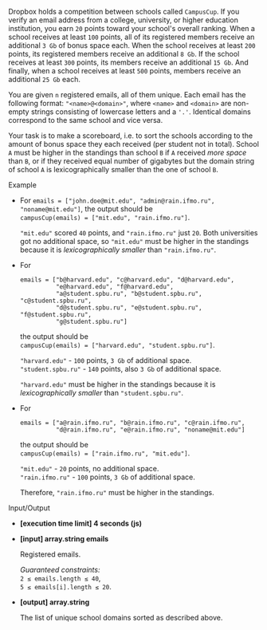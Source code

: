 
Dropbox holds a competition between schools called  `CampusCup`. If you verify an email address from a college, university, or higher education institution, you earn  `20`  points toward your school's overall ranking. When a school receives at least  `100`  points, all of its registered members receive an additional  `3 Gb`  of bonus space each. When the school receives at least  `200`  points, its registered members receive an additional  `8 Gb`. If the school receives at least  `300`  points, its members receive an additional  `15 Gb`. And finally, when a school receives at least  `500`  points, members receive an additional  `25 Gb`  each.

You are given  `n`  registered emails, all of them unique. Each email has the following format:  `"<name>@<domain>"`, where  `<name>`  and  `<domain>`  are non-empty strings consisting of lowercase letters and a  `'.'`. Identical domains correspond to the same school and vice versa.

Your task is to make a scoreboard, i.e. to sort the schools according to the amount of bonus space they each received (per student not in total). School  `A`  must be higher in the standings than school  `B`  if  `A`  received  _more space_  than  `B`, or if they received equal number of gigabytes but the domain string of school  `A`  is  lexicographically smaller  than the one of school  `B`.

Example

-   For  `emails = ["john.doe@mit.edu", "admin@rain.ifmo.ru", "noname@mit.edu"]`, the output should be  
    `campusCup(emails) = ["mit.edu", "rain.ifmo.ru"]`.
    
    `"mit.edu"`  scored  `40`  points, and  `"rain.ifmo.ru"`  just  `20`. Both universities got no additional space, so  `"mit.edu"`  must be higher in the standings because it is  _lexicographically smaller_  than  `"rain.ifmo.ru"`.
    
-   For
    
    ```
    emails = ["b@harvard.edu", "c@harvard.edu", "d@harvard.edu", 
              "e@harvard.edu", "f@harvard.edu",
              "a@student.spbu.ru", "b@student.spbu.ru", "c@student.spbu.ru", 
              "d@student.spbu.ru", "e@student.spbu.ru", "f@student.spbu.ru", 
              "g@student.spbu.ru"]
    
    ```
    
    the output should be  
    `campusCup(emails) = ["harvard.edu", "student.spbu.ru"]`.
    
    `"harvard.edu"`  -  `100`  points,  `3 Gb`  of additional space.  
    `"student.spbu.ru"`  -  `140`  points, also  `3 Gb`  of additional space.
    
    `"harvard.edu"`  must be higher in the standings because it is  _lexicographically smaller_  than  `"student.spbu.ru"`.
    
-   For
    
    ```
    emails = ["a@rain.ifmo.ru", "b@rain.ifmo.ru", "c@rain.ifmo.ru", 
              "d@rain.ifmo.ru", "e@rain.ifmo.ru", "noname@mit.edu"]
    
    ```
    
    the output should be  
    `campusCup(emails) = ["rain.ifmo.ru", "mit.edu"]`.
    
    `"mit.edu"`  -  `20`  points, no additional space.  
    `"rain.ifmo.ru"`  -  `100`  points,  `3 Gb`  of additional space.
    
    Therefore,  `"rain.ifmo.ru"`  must be higher in the standings.
    

Input/Output

-   **[execution time limit] 4 seconds (js)**
    
-   **[input] array.string emails**
    
    Registered emails.
    
    _Guaranteed constraints:_  
    `2 ≤ emails.length ≤ 40`,  
    `5 ≤ emails[i].length ≤ 20`.
    
-   **[output] array.string**
    
    The list of unique school domains sorted as described above.
